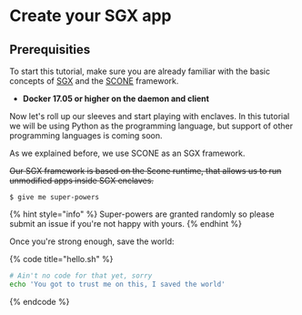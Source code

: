 # Create your SGX app

## Prerequisities

To start this tutorial, make sure you are already familiar with the basic concepts of [SGX](intel-sgx-technology.md) and the [SCONE](scone-framework.md#scone-framework) framework.

* **Docker 17.05 or higher on the daemon and client**

Now let's roll up our sleeves and start playing with enclaves. In this tutorial we will be using Python as the programming language, but support of other programming languages is coming soon.



As we explained before, we use SCONE as an SGX framework.



~~Our SGX framework is based on the Scone runtime, that allows us to run unmodified apps inside SGX enclaves.~~

```
$ give me super-powers
```

{% hint style="info" %}
 Super-powers are granted randomly so please submit an issue if you're not happy with yours.
{% endhint %}

Once you're strong enough, save the world:

{% code title="hello.sh" %}
```bash
# Ain't no code for that yet, sorry
echo 'You got to trust me on this, I saved the world'
```
{% endcode %}



